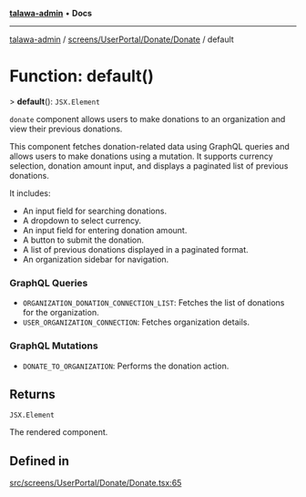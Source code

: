 [**talawa-admin**](../../../../../README.md) • **Docs**

***

[talawa-admin](../../../../../modules.md) / [screens/UserPortal/Donate/Donate](../README.md) / default

# Function: default()

\> **default**(): `JSX.Element`

`donate` component allows users to make donations to an organization and view their previous donations.

This component fetches donation-related data using GraphQL queries and allows users to make donations
using a mutation. It supports currency selection, donation amount input, and displays a paginated list
of previous donations.

It includes:
- An input field for searching donations.
- A dropdown to select currency.
- An input field for entering donation amount.
- A button to submit the donation.
- A list of previous donations displayed in a paginated format.
- An organization sidebar for navigation.

### GraphQL Queries
- `ORGANIZATION_DONATION_CONNECTION_LIST`: Fetches the list of donations for the organization.
- `USER_ORGANIZATION_CONNECTION`: Fetches organization details.

### GraphQL Mutations
- `DONATE_TO_ORGANIZATION`: Performs the donation action.

## Returns

`JSX.Element`

The rendered component.

## Defined in

[src/screens/UserPortal/Donate/Donate.tsx:65](https://github.com/PalisadoesFoundation/talawa-admin/blob/3f6b41a67c6932f4c0bce6ffb822d4ef12ede8c8/src/screens/UserPortal/Donate/Donate.tsx#L65)
